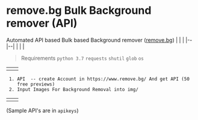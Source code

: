 # remove.bg Bulk Background remover (API)


Automated  API based Bulk based Background remover ([remove.bg](remove.bg))
|  |  |
|--|--|
|  |  |

> Requirements
> `python 3.7`
> `requests`
> `shutil`
> `glob`
> `os`
		
    
|  |  |
|--|--|
|  |  |


     1. API  -- create Account in https://www.remove.bg/ And get API (50
        free previews)
     2. Input Images For Background Removal into img/


|  |  |
|--|--|
|  |  |


(Sample API's are in `apikeys`)
